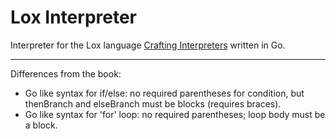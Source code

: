 # Lox Interpreter
Interpreter for the Lox language [Crafting Interpreters](https://craftinginterpreters.com) written in Go.

---

Differences from the book:
- Go like syntax for if/else: no required parentheses for condition, but thenBranch and elseBranch must be blocks (requires braces).
- Go like syntax for 'for' loop: no required parentheses; loop body must be a block.
